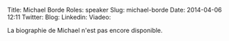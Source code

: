 Title: Michael Borde
Roles: speaker
Slug: michael-borde
Date: 2014-04-06 12:11
Twitter: 
Blog: 
Linkedin: 
Viadeo:


La biographie de Michael n'est pas encore disponible.


